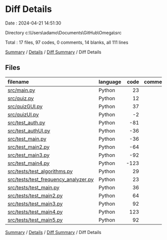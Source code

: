 # Diff Details

Date : 2024-04-21 14:51:30

Directory c:\\Users\\adamo\\Documents\\GitHub\\Omega\\src

Total : 17 files,  97 codes, 0 comments, 14 blanks, all 111 lines

[Summary](results.md) / [Details](details.md) / [Diff Summary](diff.md) / Diff Details

## Files
| filename | language | code | comment | blank | total |
| :--- | :--- | ---: | ---: | ---: | ---: |
| [src/main.py](/src/main.py) | Python | 23 | 0 | 2 | 25 |
| [src/quiz.py](/src/quiz.py) | Python | 12 | 0 | 1 | 13 |
| [src/quizGUI.py](/src/quizGUI.py) | Python | 37 | 0 | -4 | 33 |
| [src/quizUI.py](/src/quizUI.py) | Python | -2 | 0 | 0 | -2 |
| [src/test_auth.py](/src/test_auth.py) | Python | -81 | 0 | -11 | -92 |
| [src/test_authUI.py](/src/test_authUI.py) | Python | -36 | 0 | -5 | -41 |
| [src/test_main.py](/src/test_main.py) | Python | -36 | 0 | -5 | -41 |
| [src/test_main2.py](/src/test_main2.py) | Python | -64 | 0 | -11 | -75 |
| [src/test_main3.py](/src/test_main3.py) | Python | -92 | 0 | -14 | -106 |
| [src/test_main4.py](/src/test_main4.py) | Python | -123 | 0 | -21 | -144 |
| [src/tests/test_algorithms.py](/src/tests/test_algorithms.py) | Python | 29 | 0 | 7 | 36 |
| [src/tests/test_frequency_analyzer.py](/src/tests/test_frequency_analyzer.py) | Python | 23 | 0 | 5 | 28 |
| [src/tests/test_main.py](/src/tests/test_main.py) | Python | 36 | 0 | 6 | 42 |
| [src/tests/test_main2.py](/src/tests/test_main2.py) | Python | 64 | 0 | 11 | 75 |
| [src/tests/test_main3.py](/src/tests/test_main3.py) | Python | 92 | 0 | 14 | 106 |
| [src/tests/test_main4.py](/src/tests/test_main4.py) | Python | 123 | 0 | 21 | 144 |
| [src/tests/test_main5.py](/src/tests/test_main5.py) | Python | 92 | 0 | 18 | 110 |

[Summary](results.md) / [Details](details.md) / [Diff Summary](diff.md) / Diff Details